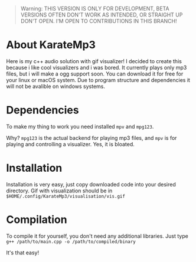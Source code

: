 > Warning: THIS VERSION IS ONLY FOR DEVELOPMENT, BETA VERSIONS OFTEN DON'T WORK AS INTENDED, OR STRAIGHT UP DON'T OPEN. I'M OPEN TO CONTRIBUTIONS IN THIS BRANCH!

# About KarateMp3
Here is my c++ audio solution with gif visualizer!
I decided to create this because i like cool visualizers and i was bored.
It currently plays only mp3 files, but i will make a ogg support soon.
You can download it for free for your linux or macOS system.
Due to program structure and dependencies it will not be avalible on windows systems.

# Dependencies
To make my thing to work you need installed `mpv` and `mpg123`.

Why? `mpg123` is the actual backend for playing mp3 files, and `mpv` is for playing and controlling a visualizer. Yes, it is bloated.

# Installation
Installation is very easy, just copy downloaded code into your desired directory.
Gif with visualization should be in `$HOME/.config/KarateMp3/visualisation/vis.gif`

# Compilation
To compile it for yourself, you don't need any additional libraries.
Just type `g++ /path/to/main.cpp -o /path/to/compiled/binary`

It's that easy!
